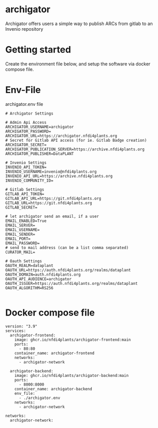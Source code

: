 # archigator
Archigator offers users a simple way to publish ARCs from gitlab to an Invenio repository


# Getting started
Create the environment file below, and setup the software via docker compose file.


# Env-File

archigator.env file

```
# Archigator Settings

# Admin Api Access
ARCHIGATOR_USERNAME=archigator
ARCHIGATOR_PASSWORD=
ARCHIGATOR_URL=https://archigator.nfdi4plants.org
# Secret for Gitlab API access (for ie. Gitlab Badge creation)
ARCHIGATOR_SECRET=
ARCHIGATOR_PUBLICATION_SERVER=https://archive.nfdi4plants.org
ARCHIGATOR_PUBLISHER=DataPLANT

# Invenio Settings
INVENIO_API_TOKEN=
INVENIO_USERNAME=invenio@nfdi4plants.org
INVENIO_API_URL=https://archive.nfdi4plants.org
INVENIO_COMMUNITY_ID=

# Gitlab Settings
GITLAB_API_TOKEN=
GITLAB_API_URL=https://git.nfdi4plants.org
GITLAB_URL=https://git.nfdi4plants.org
GITLAB_SECRET=

# let archigator send an email, if a user 
EMAIL_ENABLED=True
EMAIL_SERVER=
EMAIL_USERNAME=
EMAIL_SENDER=
EMAIL_PORT=
EMAIL_PASSWORD=
# send to mail address (can be a list comma separated)
CURATOR_MAIL=

# Oauth Settings
OAUTH_REALM=dataplant
OAUTH_URL=https://auth.nfdi4plants.org/realms/dataplant
OAUTH_DOMAIN=auth.nfdi4plants.org
OAUTH_API_AUDIENCE=archigator
OAUTH_ISSUER=https://auth.nfdi4plants.org/realms/dataplant
OAUTH_ALGORITHM=RS256


```


# Docker compose file


```
version: "3.9"
services:
  archigator-frontend:
    image: ghcr.io/nfdi4plants/archigator-frontend:main
    ports:
      - 80:80
    container_name: archigator-frontend
    networks:
      - archigator-network

  archigator-backend:
    image: ghcr.io/nfdi4plants/archigator-backend:main
    ports:
      - 8000:8000
    container_name: archigator-backend
    env_file:
      - ./archigator.env
    networks:
      - archigator-network

networks:
  archigator-network:

```
